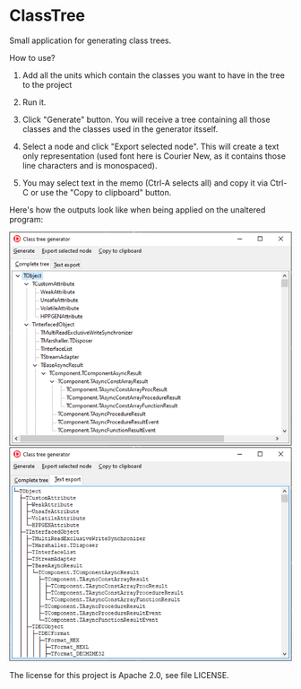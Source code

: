 # ClassTree
Small application for generating class trees.

How to use?

1. Add all the units which contain the classes you want 
   to have in the tree to the project
   
2. Run it.

3. Click "Generate" button. You will receive a tree containing
   all those classes and the classes used in the generator itsself.

4. Select a node and click "Export selected node". This will create 
   a text only representation (used font here is Courier New, as it 
   contains those line characters and is monospaced).
   
5. You may select text in the memo (Ctrl-A selects all) and 
   copy it via Ctrl-C or use the "Copy to clipboard" button.
   
Here's how the outputs look like when being applied on the unaltered program:   

![Class hierarchy shown in a TTreeview](/Documentation/ClassTreeGenerator_CompleteTree.PNG "Class hierarchy shown in TTreeview")
![Class hierarchy exported into text form](/Documentation/ClassTreeGenerator_TextExport.PNG "Class hierarchy exported into text form")
   
The license for this project is Apache 2.0, see file LICENSE.
